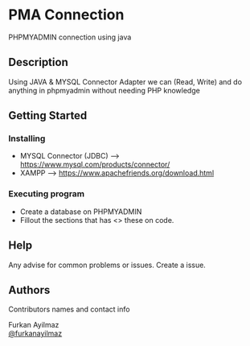 # PMA Connection

PHPMYADMIN connection using java

## Description

Using JAVA & MYSQL Connector Adapter we can (Read, Write) and do anything in phpmyadmin without needing PHP knowledge

## Getting Started


### Installing

* MYSQL Connector (JDBC) --> https://www.mysql.com/products/connector/
* XAMPP --> https://www.apachefriends.org/download.html

### Executing program

* Create a database on PHPMYADMIN
* Fillout the sections that has <> these on code. 

## Help

Any advise for common problems or issues. Create a issue.  

## Authors

Contributors names and contact info

Furkan Ayilmaz  
[@furkanayilmaz](https://twitter.com/furkanayilmaz)
